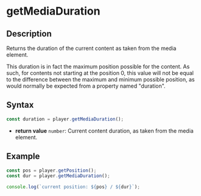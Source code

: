 # getMediaDuration

## Description

Returns the duration of the current content as taken from the media element.

<div class="note">
This duration is in fact the maximum position possible for the
content. As such, for contents not starting at the position 0, this value will
not be equal to the difference between the maximum and minimum possible
position, as would normally be expected from a property named "duration".
</div>

## Syntax

```js
const duration = player.getMediaDuration();
```

- **return value** `number`: Current content duration, as taken from the
  media element.

## Example

```js
const pos = player.getPosition();
const dur = player.getMediaDuration();

console.log(`current position: ${pos} / ${dur}`);
```
